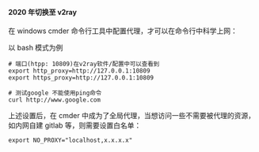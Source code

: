 #### 2020 年切换至 v2ray

在 windows cmder 命令行工具中配置代理，才可以在命令行中科学上网：

以 bash 模式为例

```shell
# 端口(htpp: 10809)在v2ray软件/配置中可以查看到
export http_proxy=http://127.0.0.1:10809
export https_proxy=http://127.0.0.1:10809

# 测试google 不能使用ping命令
curl http://www.google.com
```

上述设置后，在 cmder 中成为了全局代理，当想访问一些不需要被代理的资源，如内网自建 gitlab 等，则需要设置白名单：

```shell
export NO_PROXY="localhost,x.x.x.x"
```
